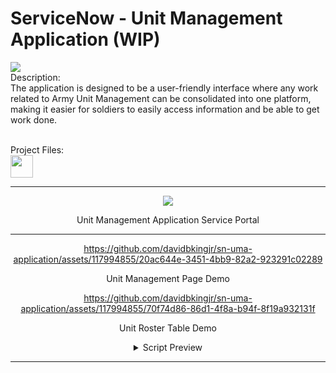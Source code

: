 # ServiceNow - Unit Management Application (WIP)
<head>
<img src="https://i.imgur.com/7QRgjtj.png"></img>
<br>
Description:
<br>The application is designed to be a user-friendly interface where any work related to Army Unit Management can be consolidated into one platform, making it easier for soldiers to easily access information and be able to get work done.
<br>
<br>

Project Files:<br>
<a href="https://gitlab.com/davidbkingjr/unit-management-application"><img src="https://docs.gitlab.com/ee/user/img/markdown_logo.png" width="36" height="36" /></a>

</head>

<div align="center">
<hr>

<img src="https://i.imgur.com/w0EJGiM.png"></img>

Unit Management Application Service Portal
<hr>  
  
https://github.com/davidbkingjr/sn-uma-application/assets/117994855/20ac644e-3451-4bb9-82a2-923291c02289

Unit Management Page Demo <br>
  
https://github.com/davidbkingjr/sn-uma-application/assets/117994855/70f74d86-86d1-4f8a-b94f-8f19a932131f

Unit Roster Table Demo <br>
<details>
  <summary>Script Preview</summary>
  <img src="https://i.imgur.com/UUKSPr6.png" name="Full Name Client Script">
  <img src="https://i.imgur.com/jaXAidD.png" name="Get Unit Info based on Input">
  </details>
<hr>




<!--</div>

Additional Images:
<details>
  <summary>Application Back-End</summary>
  <img src="image-url" name="image-name">
  <img src="image-url" name="image-name">
  <img src="image-url" name="image-name">
</details>
<details>
  <summary>Script Previews</summary>
  <img src="image-url" name="image-name">
  <img src="image-url" name="image-name">
  <img src="image-url" name="image-name">
</details>
<!-- <br><a href="">Tables</a>
<br><a href="">Scripts</a>
<br><a href="">WIP</a>

